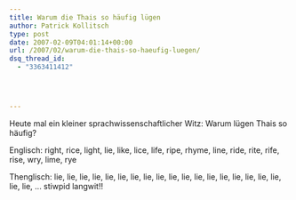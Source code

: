 ```yaml
---
title: Warum die Thais so häufig lügen
author: Patrick Kollitsch
type: post
date: 2007-02-09T04:01:14+00:00
url: /2007/02/warum-die-thais-so-haeufig-luegen/
dsq_thread_id:
  - "3363411412"




---
```

Heute mal ein kleiner sprachwissenschaftlicher Witz: Warum lügen Thais so häufig?

Englisch: right, rice, light, lie, like, lice, life, ripe, rhyme, line, ride, rite, rife, rise, wry, lime, rye

Thenglisch: lie, lie, lie, lie, lie, lie, lie, lie, lie, lie, lie, lie, lie, lie, lie, lie, lie, lie, lie, lie, ... stiwpid langwit!!